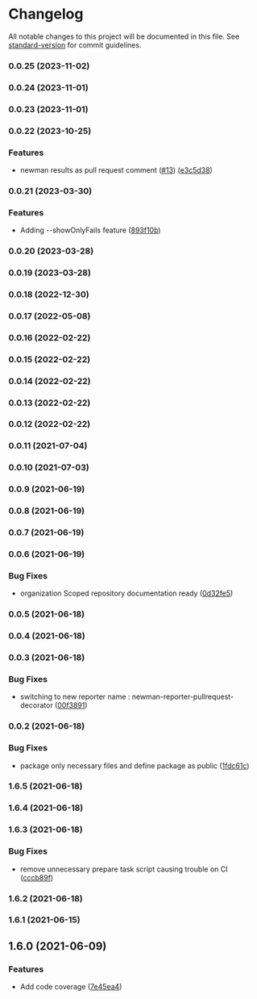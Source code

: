 # Changelog

All notable changes to this project will be documented in this file. See [standard-version](https://github.com/conventional-changelog/standard-version) for commit guidelines.

### 0.0.25 (2023-11-02)

### 0.0.24 (2023-11-01)

### 0.0.23 (2023-11-01)

### 0.0.22 (2023-10-25)


### Features

* newman results as pull request comment ([#13](https://github.com/Decathlon/newman-reporter-pullrequest-decorator/issues/13)) ([e3c5d38](https://github.com/Decathlon/newman-reporter-pullrequest-decorator/commit/e3c5d385c600534452e7d632c906f249a9088f63))

### 0.0.21 (2023-03-30)


### Features

* Adding --showOnlyFails feature ([893f10b](https://github.com/Decathlon/newman-reporter-pullrequest-decorator/commit/893f10bccab7f0aa8f4c5fb48535fcf80b89e944))

### 0.0.20 (2023-03-28)

### 0.0.19 (2023-03-28)

### 0.0.18 (2022-12-30)

### 0.0.17 (2022-05-08)

### 0.0.16 (2022-02-22)

### 0.0.15 (2022-02-22)

### 0.0.14 (2022-02-22)

### 0.0.13 (2022-02-22)

### 0.0.12 (2022-02-22)

### 0.0.11 (2021-07-04)

### 0.0.10 (2021-07-03)

### 0.0.9 (2021-06-19)

### 0.0.8 (2021-06-19)

### 0.0.7 (2021-06-19)

### 0.0.6 (2021-06-19)


### Bug Fixes

* organization Scoped repository documentation ready ([0d32fe5](https://github.com/Decathlon/newman-reporter-pullrequest-decorator/commit/0d32fe5b953d181968f8d415a92cb3efe85057d8))

### 0.0.5 (2021-06-18)

### 0.0.4 (2021-06-18)

### 0.0.3 (2021-06-18)


### Bug Fixes

* switching to new reporter name : newman-reporter-pullrequest-decorator ([00f3891](https://github.com/Decathlon/newman-reporter-pullrequest-decorator/commit/00f3891c0b6d9e00b1c979b1e10a00a709f1d36c))

### 0.0.2 (2021-06-18)


### Bug Fixes

* package only necessary files and define package as public ([1fdc61c](https://github.com/Decathlon/newman-reporter-pullrequest-decorator/commit/1fdc61c51f133a3cb57cc6f255f4b0d854cd15c6))

### 1.6.5 (2021-06-18)

### 1.6.4 (2021-06-18)

### 1.6.3 (2021-06-18)


### Bug Fixes

* remove unnecessary prepare task script causing trouble on CI ([cccb89f](https://github.com/dktunited/newman-reporter-pullrequest-decorator/commit/cccb89f7821c4ab4ef06daed057fe4a428d0ab6f))

### 1.6.2 (2021-06-18)

### 1.6.1 (2021-06-15)

## 1.6.0 (2021-06-09)


### Features

* Add code coverage ([7e45ea4](https://github.com/dktunited/newman-reporter-pullrequest-decorator/commit/7e45ea477587276020b9258b6f0eef17f3fb56bb))

